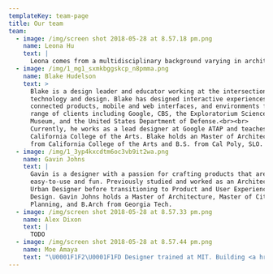 ```yaml
---
templateKey: team-page
title: Our team
team:
  - image: /img/screen shot 2018-05-28 at 8.57.18 pm.png
    name: Leona Hu
    text: |
      Leona comes from a multidisciplinary background varying in architecture, digital product development and design. After working at tech giants like SAP labs, Apple, and Autodesk,  she dabbled in entrepreneurship in the past two years founding a  startup, Airgora.<br><br>Leona currently leads the product design for Netflix’s Studio Finance Engineering team to help Netflix scale as the largest studio in history with $8+ billion annual investment in creative content.
  - image: /img/1_mg1_sxmkbggskcp_n8pmma.png
    name: Blake Hudelson
    text: >
      Blake is a design leader and educator working at the intersection of
      technology and design. Blake has designed interactive experiences,
      connected products, mobile and web interfaces, and environments for a
      range of clients including Google, CBS, the Exploratorium Science
      Museum, and the United States Department of Defense.<br><br>
      Currently, he works as a lead designer at Google ATAP and teaches at
      California College of the Arts. Blake holds an Master of Architecture
      from California College of the Arts and B.S. from Cal Poly, SLO.
  - image: /img/1_3yp4kxcdtm6oc3vb9it2wa.png
    name: Gavin Johns
    text: |
      Gavin is a designer with a passion for crafting products that are
      easy-to-use and fun. Previously studied and worked as an Architect and
      Urban Designer before transitioning to Product and User Experience
      Design. Gavin Johns holds a Master of Architecture, Master of City
      Planning, and B.Arch from Georgia Tech.
  - image: /img/screen shot 2018-05-28 at 8.57.33 pm.png
    name: Alex Dixon
    text: |
      TODO
  - image: /img/screen shot 2018-05-28 at 8.57.44 pm.png
    name: Moe Amaya
    text: "\U0001F1F2\U0001F1FD Designer trained at MIT. Building <a href=\"http://monograph.io\">Monograph</a> a project management software for architects. Previously worked with IDEO, Spoke, and Teespring."
---
```


